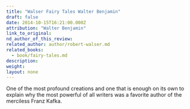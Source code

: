 ```yaml
---
title: "Walser Fairy Tales Walter Benjamin"
draft: false
date: 2014-10-15T16:21:00.000Z
attribution: "Walter Benjamin"
link_to_original:
nd_author_of_this_review:
related_author: author/robert-walser.md
related_books:
  - book/fairy-tales.md
description:
weight:
layout: none
---
```

One of the most profound creations and one that is enough on its own to explain why the most powerful of all writers was a favorite author of the merciless Franz Kafka.

